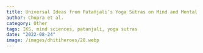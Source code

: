 ```yaml
---
title: Universal Ideas from Patañjali’s Yoga Sūtras on Mind and Mental Health - Philosophy and Practice
author: Chopra et al.
category: Other
tags: IKS, mind sciences, patanjali, yoga sutras
date: "2022-08-24"
image: /images/dhitiheroes/28.webp
---
```


